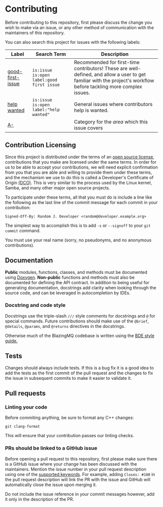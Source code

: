 # Contributing

Before contributing to this repository, first please discuss the change you wish to make via an
issue, or any other method of communication with the maintainers of this repository.

You can also search this project for issues with the following labels:

| Label                                                                                                                                       | Search Term                               | Description                                                                                                                                                        |
| ------------------------------------------------------------------------------------------------------------------------------------------- | ----------------------------------------- | ------------------------------------------------------------------------------------------------------------------------------------------------------------------ |
| [good-first-issue](https://github.com/search?q=repo%3Abloomberg%2Fblazingmq+is%3Aissue+is%3Aopen+label%3A%22good+first+issue%22&type=issues) | `is:issue is:open label:good first issue` | Recommended for first-time contributors! These are well-defined, and allow a user to get familiar with the project's workflow before tackling more complex issues. |
| [help wanted](https://github.com/search?q=repo%3Abloomberg%2Fblazingmq+is%3Aissue+is%3Aopen+label%3A%22help+wanted%22&type=issues)          | `is:issue is:open label:"help wanted"`    | General issues where contributors help is wanted.                                                                                                                  |
| [A-](https://github.com/bloomberg/blazingmq/labels?q=A)                                                                                     |                                           | Category for the *area* which this issue covers |

## Contribution Licensing

Since this project is distributed under the terms of an [open source license](LICENSE), contributions that
you make are licensed under the same terms. In order for us to be able to accept your contributions,
we will need explicit confirmation from you that you are able and willing to provide them under
these terms, and the mechanism we use to do this is called a Developer's Certificate of Origin
[(DCO)](https://github.com/bloomberg/.github/blob/main/DCO.md). This is very similar to the process
used by the Linux kernel, Samba, and many other major open source projects.

To participate under these terms, all that you must do is include a line like the following as the
last line of the commit message for each commit in your contribution:

    Signed-Off-By: Random J. Developer <random@developer.example.org>

The simplest way to accomplish this is to add `-s` or `--signoff` to your `git commit` command.

You must use your real name (sorry, no pseudonyms, and no anonymous contributions).

## Documentation

**Public** modules, functions, classes, and methods must be documented using [Doxygen][doxygen]. **Non-public** functions and methods must also be documented for defining the
API contract. In addition to being useful for generating documentation, docstrings add clarity when
looking through the source code, and can be leveraged in autocompletion by IDEs.

### Docstring and code style

Docstrings use the triple-slash `///` style comments for docstrings and `@` for special commands. Future contributions should make use of the `@brief`, `@details`, `@params`, and `@returns` directives in the docstrings.

Otherwise much of the BlazingMQ codebase is written using the [BDE style guide.](bde-style)

## Tests

Changes should always include tests. If this is a bug fix it is a good idea to add the tests as the
first commit of the pull request and the changes to fix the issue in subsequent commits to make it
easier to validate it.

## Pull requests

### Linting your code

Before commiting anything, be sure to format any C++ changes:

```shell
git clang-format
```

This will ensure that your contribution passes our linting checks.

### PRs should be linked to a GitHub issue

Before opening a pull request to this repository, first please make sure there is a GitHub issue
where your change has been discussed with the maintainers. Mention the issue number in your pull
request description using one of the
[supported keywords](https://help.github.com/articles/closing-issues-using-keywords/). For example,
adding `Closes: #100` in the pull request description will link the PR with the issue and GitHub
will automatically close the issue upon merging it.

Do not include the issue reference in your commit messages however, add it only in the description
of the PR.

<!-- LINKS -->

[doxygen]: https://www.doxygen.nl/ "Docstring Conventions"
[bde-style]: https://bloomberg.github.io/bde/knowledge_base/coding_standards.html "BDE Code Style Guide"

<!--
vim: tw=99:spell
-->
